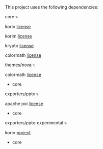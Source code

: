 This project uses the following dependencies:

core ⤵

  korio [license](https://github.com/korlibs/korlibs4/blob/main/korio/LICENSE)
  
  korim [license](https://github.com/korlibs/korlibs4/blob/main/korim/LICENSE)
  
  krypto [license](https://github.com/korlibs/korlibs4/blob/main/krypto/LICENSE)
  
  colormath [license](https://github.com/ajalt/colormath/blob/master/LICENSE)
  
themes/nova ⤵

  colormath [license](https://github.com/ajalt/colormath/blob/master/LICENSE)
  
  + core

exporters/pptx ⤵

  apache poi [license](https://www.apache.org/licenses/)
  
  + core

exporters/pptx-experimental ⤵


  korio [project](https://github.com/korlibs/korlibs4/blob/main/korio/LICENSE)
  + core
